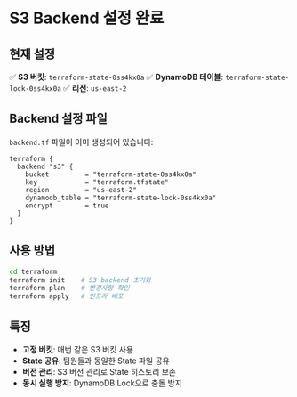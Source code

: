 # S3 Backend 설정 완료

## 현재 설정

✅ **S3 버킷**: `terraform-state-0ss4kx0a`
✅ **DynamoDB 테이블**: `terraform-state-lock-0ss4kx0a`
✅ **리전**: `us-east-2`

## Backend 설정 파일

`backend.tf` 파일이 이미 생성되어 있습니다:

```hcl
terraform {
  backend "s3" {
    bucket         = "terraform-state-0ss4kx0a"
    key            = "terraform.tfstate"
    region         = "us-east-2"
    dynamodb_table = "terraform-state-lock-0ss4kx0a"
    encrypt        = true
  }
}
```

## 사용 방법

```bash
cd terraform
terraform init    # S3 backend 초기화
terraform plan    # 변경사항 확인
terraform apply   # 인프라 배포
```

## 특징

- **고정 버킷**: 매번 같은 S3 버킷 사용
- **State 공유**: 팀원들과 동일한 State 파일 공유
- **버전 관리**: S3 버전 관리로 State 히스토리 보존
- **동시 실행 방지**: DynamoDB Lock으로 충돌 방지